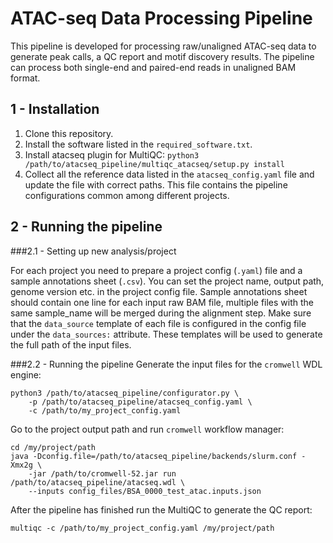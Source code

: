 # ATAC-seq Data Processing Pipeline

This pipeline is developed for processing raw/unaligned ATAC-seq data to generate peak calls, a QC report and motif 
discovery results. The pipeline can process both single-end and paired-end reads in unaligned BAM format.

## 1 - Installation

1. Clone this repository.
2. Install the software listed in the `required_software.txt`.
3. Install atacseq plugin for MultiQC: `python3 /path/to/atacseq_pipeline/multiqc_atacseq/setup.py install`
4. Collect all the reference data listed in the `atacseq_config.yaml` file and update the file with correct paths. This 
file contains the pipeline configurations common among different projects.

## 2 - Running the pipeline

###2.1 - Setting up new analysis/project

For each project you need to prepare a project config (`.yaml`) file and a sample annotations sheet (`.csv`).
You can set the project name, output path, genome version etc. in the project config file.
Sample annotations sheet should contain one line for each input raw BAM file, multiple files with the same sample_name
will be merged during the alignment step. Make sure that the `data_source` template of each file is configured in the 
config file under the `data_sources:` attribute. These templates will be used to generate the full path of the input files.

###2.2 - Running the pipeline
Generate the input files for the `cromwell` WDL engine:
```
python3 /path/to/atacseq_pipeline/configurator.py \
    -p /path/to/atacseq_pipeline/atacseq_config.yaml \
    -c /path/to/my_project_config.yaml
``` 
Go to the project output path and run `cromwell` workflow manager:
```
cd /my/project/path
java -Dconfig.file=/path/to/atacseq_pipeline/backends/slurm.conf -Xmx2g \
    -jar /path/to/cromwell-52.jar run /path/to/atacseq_pipeline/atacseq.wdl \
    --inputs config_files/BSA_0000_test_atac.inputs.json
```
After the pipeline has finished run the MultiQC to generate the QC report:
```
multiqc -c /path/to/my_project_config.yaml /my/project/path
```